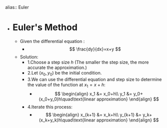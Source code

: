 alias:: Euler

- # Euler's Method
	- Given the differential equation :
		- $$
		  \frac{dy}{dx}=x+y
		  $$
	- Solution:
		- 1.Choose a step size $h$ (The smaller the step size, the more accurate the approximation.)
		- 2.Let $(x_0,y_0)$ be the initial condition.
		- 3.We can use the differential equation and step size to determine the value of the function at $x_1=x+h$:
			- $$
			  \begin{align}
			  x_1 &= x_0+h\\
			  y_1 &= y_0+(x_0+y_0)h\quad\text{linear approximation}
			  \end{align}
			  $$
		- 4.Iterate this process:
			- $$
			  \begin{align}
			  x_{k+1} &= x_k+h\\
			  y_{k+1} &= y_k+(x_k+y_k)h\quad\text{linear approximation}
			  \end{align}
			  $$